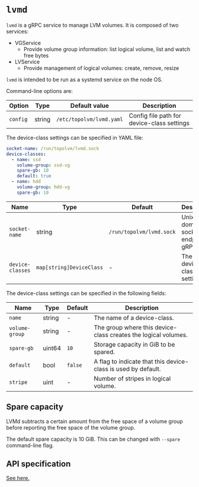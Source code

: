 `lvmd`
======

`lvmd` is a gRPC service to manage LVM volumes.  It is composed of two services:
- VGService
    - Provide volume group information: list logical volume, list and watch free bytes
- LVService
    - Provide management of logical volumes: create, remove, resize

`lvmd` is intended to be run as a systemd service on the node OS.

Command-line options are:

| Option         | Type   | Default value            | Description                                |
| -------------- | ------ | ------------------------ | ------------------------------------------ |
| `config`       | string | `/etc/topolvm/lvmd.yaml` | Config file path for device-class settings |

The device-class settings can be specified in YAML file:

```yaml
socket-name: /run/topolvm/lvmd.sock
device-classes:
  - name: ssd
    volume-group: ssd-vg
    spare-gb: 10
    default: true
  - name: hdd
    volume-group: hdd-vg
    spare-gb: 10
```

| Name             | Type                     | Default                  | Description                         |
| ---------------- | ------------------------ | ------------------------ | ----------------------------------- |
| `socket-name`    | string                   | `/run/topolvm/lvmd.sock` | Unix domain socket endpoint of gRPC |
| `device-classes` | `map[string]DeviceClass` | -                        | The device-class settings           |

The device-class settings can be specified in the following fields:

| Name           | Type   | Default | Description                                                    |
| -------------- | ------ | ------- | -------------------------------------------------------------- |
| `name`         | string | -       | The name of a device-class.                                    |
| `volume-group` | string | -       | The group where this device-class creates the logical volumes. |
| `spare-gb`     | uint64 | `10`    | Storage capacity in GiB to be spared.                          |
| `default`      | bool   | `false` | A flag to indicate that this device-class is used by default.  |
| `stripe`       | uint   | -       | Number of stripes in logical volume.                           |

Spare capacity
--------------

LVMd subtracts a certain amount from the free space of a volume group before
reporting the free space of the volume group.

The default spare capacity is 10 GiB.  This can be changed with `--spare` command-line flag.

API specification
-----------------

[See here.](./lvmd-protocol.md)
